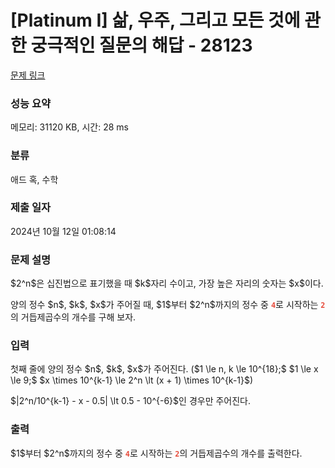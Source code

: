 # [Platinum I] 삶, 우주, 그리고 모든 것에 관한 궁극적인 질문의 해답 - 28123 

[문제 링크](https://www.acmicpc.net/problem/28123) 

### 성능 요약

메모리: 31120 KB, 시간: 28 ms

### 분류

애드 혹, 수학

### 제출 일자

2024년 10월 12일 01:08:14

### 문제 설명

<p>$2^n$은 십진법으로 표기했을 때 $k$자리 수이고, 가장 높은 자리의 숫자는 $x$이다.</p>

<p>양의 정수 $n$, $k$, $x$가 주어질 때, $1$부터 $2^n$까지의 정수 중 <span style="color:#e74c3c;"><code><strong>4</strong></code></span>로 시작하는 <strong><span style="color:#e74c3c;"><code>2</code></span></strong>의 거듭제곱수의 개수를 구해 보자.</p>

### 입력 

 <p>첫째 줄에 양의 정수 $n$, $k$, $x$가 주어진다. ($1 \le n, k \le 10^{18};$ $1 \le x \le 9;$ $x \times 10^{k-1} \le 2^n \lt (x + 1) \times 10^{k-1}$)</p>

<p>$|2^n/10^{k-1} - x - 0.5| \lt 0.5 - 10^{-6}$인 경우만 주어진다.</p>

### 출력 

 <p>$1$부터 $2^n$까지의 정수 중 <span style="color:#e74c3c;"><code><strong>4</strong></code></span>로 시작하는 <strong><span style="color:#e74c3c;"><code>2</code></span></strong>의 거듭제곱수의 개수를 출력한다.</p>

